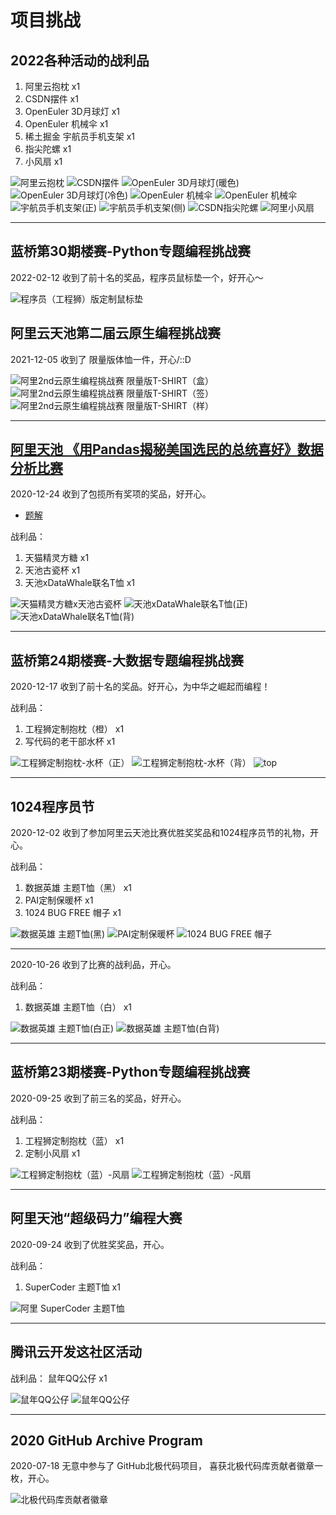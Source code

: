 # 项目挑战


## 2022各种活动的战利品

1. 阿里云抱枕 x1
2. CSDN摆件 x1
3. OpenEuler 3D月球灯 x1
4. OpenEuler 机械伞 x1
5. 稀土掘金 宇航员手机支架 x1
6. 指尖陀螺 x1
7. 小风扇 x1

![阿里云抱枕](challenge/2022aliyun1.jpeg "阿里云抱枕")
![CSDN摆件](challenge/2022CSDN1.jpeg "CSDN摆件")
![OpenEuler 3D月球灯(暖色)](challenge/2022openeuler1.jpeg "OpenEuler 3D月球灯(暖色)")
![OpenEuler 3D月球灯(冷色)](challenge/2022openeuler2.jpeg "OpenEuler 3D月球灯(冷色)")
![OpenEuler 机械伞](challenge/2022openeuler3.jpeg "OpenEuler 机械伞")
![OpenEuler 机械伞](challenge/2022openeuler4.jpeg "开关的开伞按钮很赞和透视的机械结构很赞")
![宇航员手机支架(正)](challenge/20221.jpeg "宇航员手机支架(正)")
![宇航员手机支架(侧)](challenge/20222.jpeg "宇航员手机支架(侧)")
![CSDN指尖陀螺](challenge/20223.jpeg "CSDN指尖陀螺")
![阿里小风扇](challenge/20224.jpeg "阿里小风扇")

---

## 蓝桥第30期楼赛-Python专题编程挑战赛

2022-02-12 收到了前十名的奖品，程序员鼠标垫一个，好开心～

![程序员（工程狮）版定制鼠标垫](challenge/20220212.jpg "程序员（工程狮）版定制鼠标垫")

## 阿里云天池第二届云原生编程挑战赛

2021-12-05 收到了 限量版体恤一件，开心/::D

![阿里2nd云原生编程挑战赛 限量版T-SHIRT（盒）](challenge/514456082817015.png "阿里2nd云原生编程挑战赛 限量版T-SHIRT（盒）")
![阿里2nd云原生编程挑战赛 限量版T-SHIRT（签）](challenge/428401392606107.png "阿里2nd云原生编程挑战赛 限量版T-SHIRT（签）")
![阿里2nd云原生编程挑战赛 限量版T-SHIRT（样）](challenge/562082015931858.png "阿里2nd云原生编程挑战赛 限量版T-SHIRT（样）")

---

## [阿里天池 《用Pandas揭秘美国选民的总统喜好》数据分析比赛](https://tianchi.aliyun.com/competition/entrance/531837/introduction)

2020-12-24 收到了包揽所有奖项的奖品，好开心。

- [题解](https://tianchi.aliyun.com/notebook-ai/detail?postId=144830)

战利品：

 1. 天猫精灵方糖 x1
 2. 天池古瓷杯 x1
 3. 天池xDataWhale联名T恤 x1

 ![天猫精灵方糖x天池古瓷杯](challenge/80471980.jpg "天猫精灵方糖x天池古瓷杯")
 ![天池xDataWhale联名T恤(正)](challenge/302661453.jpg "阿里天池xDataWhale联名T恤(正)")
 ![天池xDataWhale联名T恤(背)](challenge/1125910601.jpg "阿里天池xDataWhale联名T恤(背)")

---

## 蓝桥第24期楼赛-大数据专题编程挑战赛

2020-12-17 收到了前十名的奖品。好开心，为中华之崛起而编程！

战利品：

 1. 工程狮定制抱枕（橙） x1
 2. 写代码的老干部水杯 x1

 ![工程狮定制抱枕-水杯（正）](challenge/537102453.jpg "工程狮定制抱枕-水杯（正）")
 ![工程狮定制抱枕-水杯（背）](challenge/438656293.jpg "工程狮定制抱枕-水杯（背）")
 ![top](challenge/1009585516.jpg "top")

---

## 1024程序员节

2020-12-02 收到了参加阿里云天池比赛优胜奖奖品和1024程序员节的礼物，开心。

战利品：

1. 数据英雄 主题T恤（黑） x1
2. PAI定制保暖杯 x1
3. 1024 BUG FREE 帽子 x1

 ![数据英雄 主题T恤(黑)](challenge/1288698579.jpg "阿里天池 数据英雄 主题T恤(黑)")
 ![PAI定制保暖杯](challenge/546413334.jpg "阿里 PAI定制保暖杯")
 ![1024 BUG FREE 帽子](challenge/1616793816.jpg "阿里 1024 BUG FREE 帽子")

---

2020-10-26 收到了比赛的战利品，开心。

战利品：

1. 数据英雄 主题T恤（白） x1

 ![数据英雄 主题T恤(白正)](challenge/22075854.jpg "阿里天池 数据英雄 主题T恤(白正)")
 ![数据英雄 主题T恤(白背)](challenge/653297591.jpg "阿里天池 数据英雄 主题T恤(白背)")

---

## 蓝桥第23期楼赛-Python专题编程挑战赛

2020-09-25 收到了前三名的奖品，好开心。

战利品：

 1. 工程狮定制抱枕（蓝） x1
 2. 定制小风扇 x1

![工程狮定制抱枕（蓝）-风扇](challenge/892612181.jpg "工程狮定制抱枕（蓝正）-风扇")
![工程狮定制抱枕（蓝）-风扇](challenge/763308225.jpg "工程狮定制抱枕（蓝背）-风扇")

---

## 阿里天池“超级码力”编程大赛

2020-09-24 收到了优胜奖奖品，开心。

战利品：

 1. SuperCoder 主题T恤 x1

 ![阿里 SuperCoder 主题T恤](challenge/1851567568.jpg "Alibaba Cloud SuperCoder 主题T恤")

---

## 腾讯云开发这社区活动

战利品：
鼠年QQ公仔 x1

<!-- <figure class="half"> -->

![鼠年QQ公仔](challenge/2020qq1.jpeg "鼠年QQ公仔(正)")
![鼠年QQ公仔](challenge/2020qq2.jpeg "鼠年QQ公仔(背)")

<!-- </figure> -->

---

## 2020 GitHub Archive Program

2020-07-18 无意中参与了 GitHub北极代码项目， 喜获北极代码库贡献者徽章一枚，开心。

![北极代码库贡献者徽章](challenge/1648342306.jpg "北极代码库贡献者徽章")
